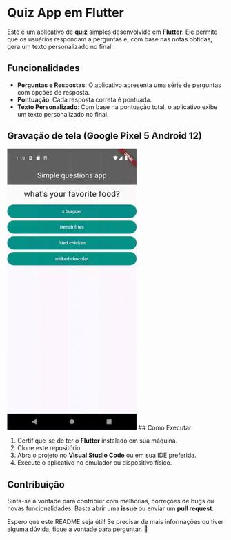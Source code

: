 # Quiz App em Flutter

Este é um aplicativo de **quiz** simples desenvolvido em **Flutter**. Ele permite que os usuários respondam a perguntas e, com base nas notas obtidas, gera um texto personalizado no final.

## Funcionalidades

- **Perguntas e Respostas**: O aplicativo apresenta uma série de perguntas com opções de resposta.
- **Pontuação**: Cada resposta correta é pontuada.
- **Texto Personalizado**: Com base na pontuação total, o aplicativo exibe um texto personalizado no final.

## Gravação de tela (Google Pixel 5 Android 12)

<img src="screenshots/flutter_appgif.gif" alt="Tela Inicial" width="300" height="auto">
## Como Executar

1. Certifique-se de ter o **Flutter** instalado em sua máquina.
2. Clone este repositório.
3. Abra o projeto no **Visual Studio Code** ou em sua IDE preferida.
4. Execute o aplicativo no emulador ou dispositivo físico.


## Contribuição

Sinta-se à vontade para contribuir com melhorias, correções de bugs ou novas funcionalidades. Basta abrir uma **issue** ou enviar um **pull request**.

Espero que este README seja útil! Se precisar de mais informações ou tiver alguma dúvida, fique à vontade para perguntar. 🚀
